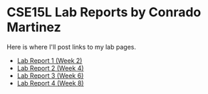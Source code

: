 # CSE15L Lab Reports by Conrado Martinez

Here is where I'll post links to my lab pages. 

- [Lab Report 1 (Week 2)](https://Conrado-M-UCSD.github.io/CSE15L-Lab-Reports/lab-report-1-week-2.html)
- [Lab Report 2 (Week 4)](https://Conrado-M-UCSD.github.io/CSE15L-Lab-Reports/lab-report-2-week-4.html)
- [Lab Report 3 (Week 6)](https://Conrado-M-UCSD.github.io/CSE15L-Lab-Reports/lab-report-3-week-6.html)
- [Lab Report 4 (Week 8)](https://Conrado-M-UCSD.github.io/CSE15L-Lab-Reports/lab-report-4-week-8.html)
